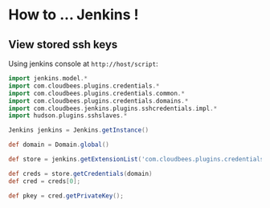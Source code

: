 # How to ... Jenkins !

## View stored ssh keys

Using jenkins console at `http://host/script`:

```groovy
import jenkins.model.*
import com.cloudbees.plugins.credentials.*
import com.cloudbees.plugins.credentials.common.*
import com.cloudbees.plugins.credentials.domains.*
import com.cloudbees.jenkins.plugins.sshcredentials.impl.*
import hudson.plugins.sshslaves.*

Jenkins jenkins = Jenkins.getInstance()

def domain = Domain.global()

def store = jenkins.getExtensionList('com.cloudbees.plugins.credentials.SystemCredentialsProvider')[0].getStore()

def creds = store.getCredentials(domain)
def cred = creds[0];

def pkey = cred.getPrivateKey();
```
